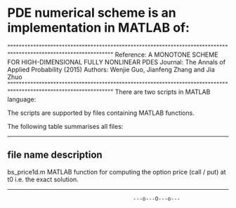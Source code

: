 # PDE numerical scheme is an implementation in MATLAB of:

""""""""""""""""""""""""""""""""""""""""""""""""""""""""""""""""""""""""""""""""""""""""""""""""""""""""""""""""""
Reference: A MONOTONE SCHEME FOR HIGH-DIMENSIONAL FULLY NONLINEAR PDES 
Journal: The Annals of Applied Probability (2015)
Authors: Wenjie Guo, Jianfeng Zhang and Jia Zhuo
""""""""""""""""""""""""""""""""""""""""""""""""""""""""""""""""""""""""""""""""""""""""""""""""""""""""""""""""""
There are two scripts in MATLAB language:

The scripts are supported by files containing MATLAB functions.

The following table summarises all files:

-----------------------------------------------------------------------
   file name                            description 
-----------------------------------------------------------------------

bs_price1d.m                            MATLAB function for computing the
                                        option price (call / put) at t0 i.e.
                                        the exact solution.
                                        
                                        
                                       

-------------------------------------------------------------------------------------


                                            ---o---O---o---






